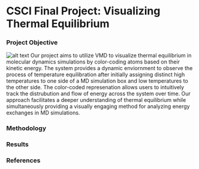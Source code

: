 # CSCI Final Project: Visualizing Thermal Equilibrium

### Project Objective
![alt text](596-Final-Project/images/equilibrium.png)
Our project aims to utilize VMD to visualize thermal equilibrium in molecular dynamics simulations by color-coding atoms based on their kinetic energy. The system provides a dynamic enviornment to observe the process of temperature equilibration after initially assigning distinct high temperatures to one side of a MD simulation box and low temperatures to the other side. The color-coded represenation allows users to intuitively track the distrubution and flow of energy across the system over time. Our approach facilitates a deeper understanding of thermal equilibrium while simultaneously providing a visually engaging method for analyzing energy exchanges in MD simulations.

### Methodology


### Results

### References
